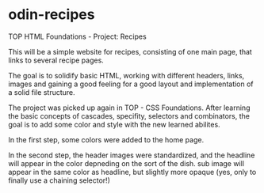 # odin-recipes
TOP HTML Foundations - Project: Recipes


This will be a simple website for recipes, consisting of one main page, that links to several recipe pages.

The goal is to solidify basic HTML, working with different headers, links, images and gaining a good feeling for a good layout and implementation of a solid file structure. 

The project was picked up again in TOP - CSS Foundations. After learning the basic concepts of cascades, specifity, selectors and combinators, the goal is to add some color and style with the new learned abilites.

In the first step, some colors were added to the home page. 

In the second step, the header images were standardized, and the headline will appear in the color depneding on the sort of the dish. sub image will appear in the same color as headline, but slightly more opaque (yes, only to finally use a chaining selector!)